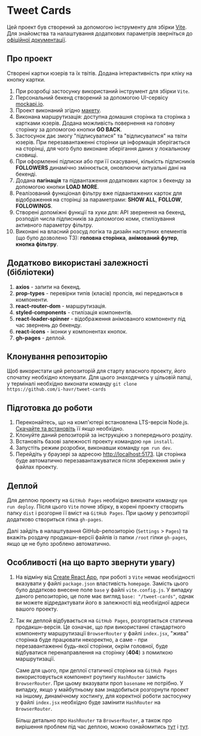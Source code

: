 # Tweet Cards

Цей проект був створений за допомогою інструменту для збірки [Vite](https://vitejs.dev/).
Для знайомства та налаштування додаткових параметрів зверніться до [офіційної документації](https://vitejs.dev/config/).

## Про проект

Створені картки юзерів та їх твітів. Додана інтерактивність при кліку на кнопку картки.

1. При розробці застосунку використаний інструмент для збірки `Vite`.
2. Персональний бекенд створений за допомогою UI-сервісу [mockapi.io](https://mockapi.io).
3. Проект виконаний згідно [макету](https://www.figma.com/file/zun1oP6NmS2Lmgbcj6e1IG/Test?type=design&node-id=0-1).
4. Виконана маршрутизація: доступна домашня сторінка та сторінка з картками юзерів.
   Додана можливість повернення на головну сторінку за допомогою кнопки **GO BACK**.
5. Застосунок дає змогу "підписуватися" та "відписуватися" на твіти юзерів. При
   перезавантаженні сторінки ця інформація зберігається на сторінці, для чого було
   виконане зберігання даних у локальному сховищі.
6. При оформленні підписки або при її скасуванні, кількість підписників **FOLLOWERS**
   динамічно змінюється, оновлюючи актуальні дані на бекенді.
7. Додана **пагінація** та підвантаження додаткових карток з бекенду за допомогою
   кнопки **LOAD MORE**.
8. Реалізований функціонал фільтру вже підвантажених карток для відображення на сторінці
   за параметрами: **SHOW ALL**, **FOLLOW**, **FOLLOWINGS**.
9. Створені допоміжні функції та хуки для: API звернення на бекенд, розподіл числа
   підписників за допомогою коми, стилізування активного параметру фільтру.
10. Виконані на власний розсуд логіка та дизайн наступних елементів (що було
    дозволено ТЗ): **головна сторінка**, **анімований футер**, **кнопка фільтру**.

## Додатково використані залежності (бібліотеки)

1. **axios** - запити на бекенд.
2. **prop-types** - перевірки типів (класів) пропсів, які передаються в компоненти.
3. **react-router-dom** - маршрутизація.
4. **styled-components** - стилізація компонентів.
5. **react-loader-spinner** - відображення анімованого компоненту під час звернень
   до бекенду.
6. **react-icons** - іконки у компонентах кнопок.
7. **gh-pages** - деплой.

## Клонування репозиторію

Щоб використати цей репозиторій для старту власного проекту, його спочатку необхідно
клонувати. Для цього знаходячись у цільовій папці, у терміналі необхідно виконати команду
`git clone https://github.com/i-havr/tweet-cards`

## Підготовка до роботи

1. Переконайтесь, що на комп'ютері встановлена LTS-версія Node.js.
   [Скачайте та встановіть](https://nodejs.org/en/) її якщо необхідно.
2. Клонуйте даний репозиторій за інструкцією з попереднього розділу.
3. Встановіть базові залежності проекту командою `npm install`.
4. Запустіть режим розробки, виконавши команду `npm run dev`.
5. Перейдіть у браузері за адресою [http://localhost:5173](http://localhost:5173).
   Ця сторінка буде автоматично перезавантажуватися після збереження змін у файлах проекту.

## Деплой

Для деплою проекту на `GitHub Pages` необхідно виконати команду `npm run deploy`.
Після цього `Vite` почне збірку, в корені проекту створить папку `dist` і розгорне її
вміст на `GitHub Pages`. При цьому у репозиторії додатково створиться гілка `gh-pages`.

Далі зайдіть в налаштування GitHub-репозиторію (`Settings` > `Pages`) та вкажіть
роздачу продакшн-версії файлів із папки `/root` гілки `gh-pages`, якщо це не було
зроблено автоматично.

## Особливості (на що варто звернути увагу)

1. На відміну від [Create React App](https://github.com/facebook/create-react-app), при роботі з `Vite`
   немає необхідності вказувати у файлі `package.json` властивість `homepage`.
   Замість цього було додатково внесене поле `base` у файлі `vite.config.js`.
   У випадку даного репозиторію, це поле має вигляд `base: "/tweet-cards"`, однак ви
   можете відредактувати його в залежності від необхідної адреси вашого проекту.
2. Так як деплой відбувається на `GitHub Pages`, розгортається статична продакшн-версія.
   Це означає, що при використанні стандартного компоненту маршрутизації `BrowserRouter`
   у файлі `index.jsx`, "жива" сторінка буде працювати некоректно, а саме - при
   перезавантаженні будь-якої сторінки, окрім головної, буде відбуватися перенаправлення
   на сторінку (**404**) з помилкою маршрутизації.

   Саме для цього, при деплої статичної сторінки на `GitHub Pages` використовується компонент
   роутингу `HashRouter` замість `BrowserRouter`. При цьому вказувати проп `basename` не
   потрібно.
   У випадку, якщо у майбутньому вам знадобиться розгорнути проект на іншому, динамічному
   хостингу,
   для коректної роботи застосунку у файлі `index.jsx` необхідно буде замінити `HashRouter`
   на `BrowserRouter`.

   Більш детально про `HashRouter` та `BrowserRouter`, а також про вирішення проблем під
   час деплою, можно ознайомитись [тут](https://stackoverflow.com/questions/51974369/what-is-the-difference-between-hashrouter-and-browserrouter-in-react) і [тут](https://dev.to/zenulabidin/how-not-to-deploy-a-react-site-to-github-pages-42ge).
